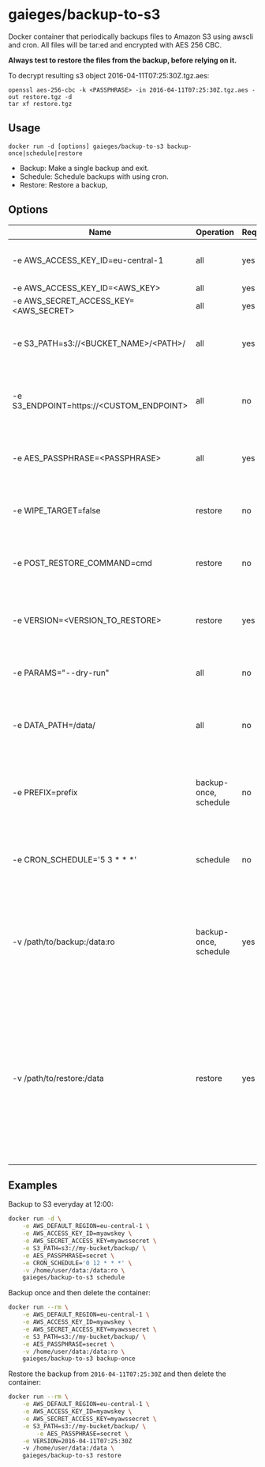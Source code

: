 # gaieges/backup-to-s3

Docker container that periodically backups files to Amazon S3 using awscli and cron.
All files will be tar:ed and encrypted with AES 256 CBC.

**Always test to restore the files from the backup, before relying on it.**


To decrypt resulting s3 object 2016-04-11T07:25:30Z.tgz.aes:
 
 ```
openssl aes-256-cbc -k <PASSPHRASE> -in 2016-04-11T07:25:30Z.tgz.aes -out restore.tgz -d
tar xf restore.tgz
```

## Usage

```
docker run -d [options] gaieges/backup-to-s3 backup-once|schedule|restore
```

* Backup: Make a single backup and exit.
* Schedule: Schedule backups with using cron. 
* Restore: Restore a backup, 

## Options

| Name                                                | Operation        | Required | Description |
| -------------------------------------------------  | ----------------- | --------- | --------------------------- |
| -e AWS_ACCESS_KEY_ID=eu-central-1                  | all                   | yes |  Endpoint region (ideally where bucket is located)  |
| -e AWS_ACCESS_KEY_ID=&lt;AWS_KEY&gt;               | all                   | yes |  Your AWS key  |
| -e AWS_SECRET_ACCESS_KEY=&lt;AWS_SECRET&gt;        | all                   | yes | Your AWS secret |
| -e S3_PATH=s3://&lt;BUCKET_NAME&gt;/&lt;PATH&gt;/  | all                   | yes | S3 Bucket name and path. Should end with trailing slash. | 
| -e S3_ENDPOINT=https://&lt;CUSTOM_ENDPOINT&gt;     | all                   | no  | Custom endpoint for example minio or other provider than amazon
| -e AES_PASSPHRASE=&lt;PASSPHRASE&gt;               | all                   | yes | Passphrase to generate AES-256-CBC encryption keys with. 
| -e WIPE_TARGET=false                               | restore               | no | Delete contents of target directory before restoring.
| -e POST_RESTORE_COMMAND=cmd                        | restore               | no | Command to run (in the container) after successfully restoring.
| -e VERSION=&lt;VERSION_TO_RESTORE&gt;              | restore               | yes | The version to restore, must be the full s3 object name without the `tgz.aes` suffix. | 
| -e PARAMS="--dry-run"                              | all                   | no  | Parameters to pass to the s3 command. [(full list here)](http://docs.aws.amazon.com/cli/latest/reference/s3/cp.html) | 
| -e DATA_PATH=/data/                                | all                   | no  | Container's data folder. Default is `/data/`. Should end with trailing slash. | 
| -e PREFIX=prefix                                   | backup-once, schedule | no  | Prefix to encrypted tgz file name. The basename is a date stamp with a tgz.aes suffix | 
| -e CRON_SCHEDULE='5 3 \* \* \*'                    | schedule              | no  | Specifies when cron job runs, see [format](http://en.wikipedia.org/wiki/Cron). Default is 5 3 \* \* \*, runs every night at 03:05 |
| -v /path/to/backup:/data:ro                        | backup-once, schedule | yes | Mount target local folder to container's data folder. Content of this folder will be tar:ed, encrypted and uploaded to the S3 bucket. | 
| -v /path/to/restore:/data                          | restore               | yes | Mount target local folder to container's data folder. The restored files from the S3 bucket will overwrite all files in the /path/to/restore folder. Note that the folder will not be emptied first, leaving any no overwritten files as is. |


## Examples
 
Backup to S3 everyday at 12:00:

```bash
docker run -d \
	-e AWS_DEFAULT_REGION=eu-central-1 \
	-e AWS_ACCESS_KEY_ID=myawskey \
	-e AWS_SECRET_ACCESS_KEY=myawssecret \
	-e S3_PATH=s3://my-bucket/backup/ \
	-e AES_PASSPHRASE=secret \
	-e CRON_SCHEDULE='0 12 * * *' \
	-v /home/user/data:/data:ro \
	gaieges/backup-to-s3 schedule
```


Backup once and then delete the container:

```bash
docker run --rm \
	-e AWS_DEFAULT_REGION=eu-central-1 \
	-e AWS_ACCESS_KEY_ID=myawskey \
	-e AWS_SECRET_ACCESS_KEY=myawssecret \
	-e S3_PATH=s3://my-bucket/backup/ \
	-e AES_PASSPHRASE=secret \
	-v /home/user/data:/data:ro \
	gaieges/backup-to-s3 backup-once
```

Restore the backup from `2016-04-11T07:25:30Z` and then delete the container:

```bash
docker run --rm \
	-e AWS_DEFAULT_REGION=eu-central-1 \
	-e AWS_ACCESS_KEY_ID=myawskey \
	-e AWS_SECRET_ACCESS_KEY=myawssecret \
	-e S3_PATH=s3://my-bucket/backup/ \
		-e AES_PASSPHRASE=secret \
	-e VERSION=2016-04-11T07:25:30Z
	-v /home/user/data:/data \
	gaieges/backup-to-s3 restore
```     
        

